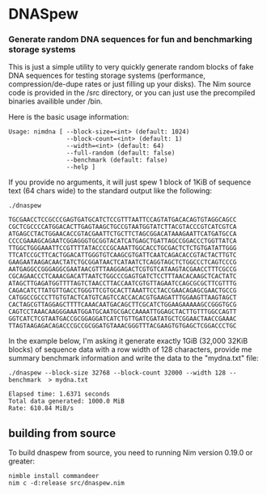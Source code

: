 # DNASpew 

### Generate random DNA sequences for fun and benchmarking storage systems 

This is just a simple utility to very quickly generate random blocks of fake DNA sequences for testing storage systems (performance, compression/de-dupe rates or just filling up your disks). The Nim source code is provided in the /src directory, or you can just use the precompiled binaries availible under /bin.

Here is the basic usage information:

```
Usage: nimdna [ --block-size=<int> (default: 1024)
                --block-count=<int> (default: 1)
                --width=<int> (default: 64)
                --full-random (default: false)
                --benchmark (default: false)
                --help ]
```

If you provide no arguments, it will just spew 1 block of 1KiB of sequence text (64 chars wide) to the standard output like the following:

```
./dnaspew

TGCGAACCTCCGCCCGAGTGATGCATCTCCGTTTAATTCCAGTATGACACAGTGTAGGCAGCC
CGCTCGCCCCATGGACACTTGAGTAAGCTGCCGTAATGGTATCTTACGTACCCGTCATCGTCA
ATGAGCCTACTGGAACACCGTACGAATTCTGCTTCTAGCGGACATAAAGAATTCATGATGCCA
CCCCGAAAGCAGAATCGGAGGGTGCGGTACATCATGAGCTGATTAGCCGGACCCTGGTTATCA
TTGGCTGGGAAATTCCGTTTTATACCCCGCAAATTGGCACCTGCGACTCTCTGTGATATTGGG
TTCATCCGCTTCACTGGACATTGGGTGTCAAGCGTGATTCAATCAGACACCGTACTACTTGTC
GAAGAATAAGACAACTATCTGCGGATAACTCATAATCTCAGGTAGCTCTGGCCCTCAGTCCCG
AATGAGGCCGGGAGGCGAATAACGTTTAAGGAGACTCGTGTCATAAGTACGAACCTTTCGCCG
CGCAGAACCCTCAAACGACATTAATCTGGCCCGAGTGATCTCCTTTAACACAAGCTCACTATC
ATAGCTTGAGATGGTTTTAGTCTAACCTTACCAATCGTGTTAGAATCCAGCGCGCTTCGTTTG
CAGACATCTTATGTTGACCTGGGTTCGTGCACTTAAATTCCTACCGAACAGAGCGAACTGCCG
CATGGCCGCCCTTGTGTACTCATGTCAGTCCACCACACGTGAAGATTTGGAAGTTAAGTAGCT
CACTAGCGTTAGGAGCTTTTCAAACAATGACAGCTTCGCATCTGGAAGAAAAAGCCGGGTGCG
CAGTCCTAAACAAGGGAAATGGATGCAATGCGACCAAAATTGGAGCTACTTGTTTGGCCAGTT
GGTCATCTCGTAATGACCGCGGAGGATCATCTGTTGATCGATATGCTCGGAACTAACCGAAAC
TTAGTAAGAGACAGACCCGCCGCGGATGTAAACGGGTTTACGAAGTGTGAGCTCGGACCCTGC
```

In the example below, I'm asking it generate exactly 1GiB (32,000 32KiB blocks) of sequence data with a row width of 128 characters, provide me summary benchmark information and write the data to the "mydna.txt" file:  

```
./dnaspew --block-size 32768 --block-count 32000 --width 128 --benchmark  > mydna.txt

Elapsed time: 1.6371 seconds
Total data generated: 1000.0 MiB
Rate: 610.84 MiB/s
```

## building from source

To build dnaspew from source, you need to running Nim version 0.19.0 or greater:

```
nimble install commandeer
nim c -d:release src/dnaspew.nim
```


